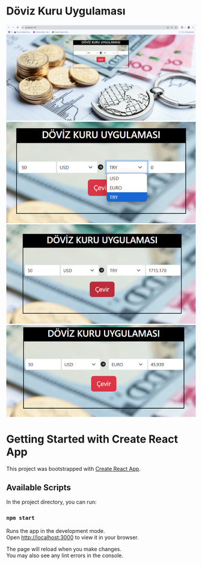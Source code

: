 # Döviz Kuru Uygulaması

![Proje resmi](app_images/foto-1.png)
![Proje resmi](app_images/foto-2.png)
![Proje resmi](app_images/foto-3.png)
![Proje resmi](app_images/foto-4.png)

# Getting Started with Create React App

This project was bootstrapped with [Create React App](https://github.com/facebook/create-react-app).

## Available Scripts

In the project directory, you can run:

### `npm start`

Runs the app in the development mode.\
Open [http://localhost:3000](http://localhost:3000) to view it in your browser.

The page will reload when you make changes.\
You may also see any lint errors in the console.

